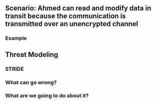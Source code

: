 ## Scenario: Ahmed can read and modify data in transit because the communication is transmitted over an unencrypted channel

### Example

## Threat Modeling

### STRIDE

### What can go wrong?

### What are we going to do about it?